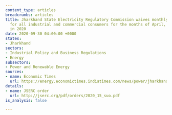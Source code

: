 ```yaml
---
content_type: articles
breadcrumbs: articles
title: Jharkhand State Electricity Regulatory Commission waives monthly fixed charges
  for all industrial and commercial consumers for the months of April, May, and June
  in 2020
date: 2020-09-30 04:00:00 +0000
states:
- Jharkhand
sectors:
- Industrial Policy and Business Regulations
- Energy
subsectors:
- Power and Renewable Energy
sources:
- name: Economic Times
  url: https://energy.economictimes.indiatimes.com/news/power/jharkhand-in-relief-to-power-consumers-jserc-announces-moratorium/78266947
details:
- name: JSERC order
  url: http://jserc.org/pdf/orders/2020_15_suo.pdf
is_analysis: false

---
```

